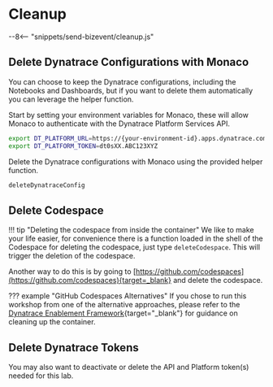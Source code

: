 # Cleanup
--8<-- "snippets/send-bizevent/cleanup.js"

## Delete Dynatrace Configurations with Monaco

You can choose to keep the Dynatrace configurations, including the Notebooks and Dashboards, but if you want to delete them automatically you can leverage the helper function.

Start by setting your environment variables for Monaco, these will allow Monaco to authenticate with the Dynatrace Platform Services API.

```sh
export DT_PLATFORM_URL=https://{your-environment-id}.apps.dynatrace.com
export DT_PLATFORM_TOKEN=dt0sXX.ABC123XYZ
```

Delete the Dynatrace configurations with Monaco using the provided helper function.

```sh
deleteDynatraceConfig
```

## Delete Codespace

!!! tip "Deleting the codespace from inside the container"
    We like to make your life easier, for convenience there is a function loaded in the shell of the Codespace for deleting the codespace, just type `deleteCodespace`. This will trigger the deletion of the codespace.

Another way to do this is by going to [https://github.com/codespaces](https://github.com/codespaces){target=_blank} and delete the codespace.

??? example "GitHub Codespaces Alternatives"
    If you chose to run this workshop from one of the alternative approaches, please refer to the [Dynatrace Enablement Framework](https://dynatrace-wwse.github.io/codespaces-framework/){target="_blank"} for guidance on cleaning up the container.

## Delete Dynatrace Tokens

You may also want to deactivate or delete the API and Platform token(s) needed for this lab.